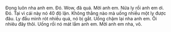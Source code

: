 Đọng luôn nha anh em. Đó. Wow, đã quá. Mời anh em. Nửa ly rồi anh em ơi. Đó. Tại vì cái này nó 40 độ lận. Không thằng nào mà uống nhiều một ly được đâu. Ly đầu mình rót nhiều quá, nó bị gắt. Uống chậm lại nha anh em. Ôi nhiêu đây thôi. Uống rồi nó mát lắm anh em. Mời anh em nha, vô.